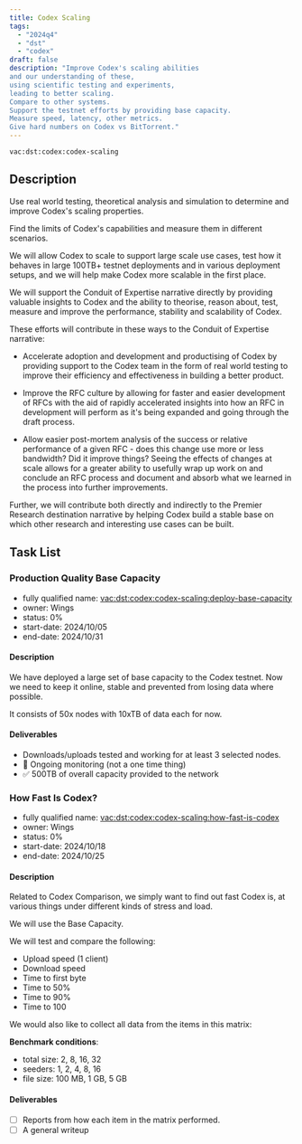 ```yaml
---
title: Codex Scaling
tags:
  - "2024q4"
  - "dst"
  - "codex"
draft: false
description: "Improve Codex's scaling abilities
and our understanding of these,
using scientific testing and experiments,
leading to better scaling.
Compare to other systems.
Support the testnet efforts by providing base capacity.
Measure speed, latency, other metrics.
Give hard numbers on Codex vs BitTorrent."
---
```


`vac:dst:codex:codex-scaling`

## Description
Use real world testing, theoretical analysis and simulation
to determine and improve Codex's scaling properties.

Find the limits of Codex's capabilities and measure them in different scenarios.

We will allow Codex to scale to support large scale use cases,
test how it behaves in large 100TB+ testnet deployments
and in various deployment setups,
and we will help make Codex more scalable in the first place.

We will support the Conduit of Expertise narrative directly
by providing valuable insights to Codex
and the ability to theorise, reason about,
test, measure and improve
the performance, stability and scalability of Codex.

These efforts will contribute in these ways to the Conduit of Expertise narrative:

* Accelerate adoption and development and productising of Codex
  by providing support to the Codex team
  in the form of real world testing
  to improve their efficiency and effectiveness
  in building a better product.

* Improve the RFC culture
  by allowing for faster and easier development of RFCs
  with the aid of rapidly accelerated insights
  into how an RFC in development will perform
  as it's being expanded and going through the draft process.

* Allow easier post-mortem analysis
  of the success or relative performance of a given RFC -
  does this change use more or less bandwidth?
  Did it improve things?
  Seeing the effects of changes at scale
  allows for a greater ability to usefully wrap up work on
  and conclude an RFC process
  and document and absorb what we learned
  in the process into further improvements.

Further, we will contribute both directly and indirectly
to the Premier Research destination narrative
by helping Codex build a stable base
on which other research and interesting use cases can be built.


## Task List

### Production Quality Base Capacity

* fully qualified name: <vac:dst:codex:codex-scaling:deploy-base-capacity>
* owner: Wings
* status: 0%
* start-date: 2024/10/05
* end-date: 2024/10/31

#### Description

We have deployed a large set of base capacity to the Codex testnet. Now we need to keep it online, stable and prevented from losing data where possible.

It consists of 50x nodes with 10xTB of data each for now.

#### Deliverables

<!--
* Helm chart adapted to Vaclab and used to deploy the nodes.
* 50x nodes running and adopted into the testnet.
-->
* Downloads/uploads tested and working for at least 3 selected nodes.
* 🚧 Ongoing monitoring (not a one time thing)
* ✅ 500TB of overall capacity provided to the network

### How Fast Is Codex?

* fully qualified name: <vac:dst:codex:codex-scaling:how-fast-is-codex>
* owner: Wings
* status: 0%
* start-date: 2024/10/18
* end-date: 2024/10/25

#### Description

Related to Codex Comparison, 
we simply want to find out fast Codex is, at various things 
under different kinds of stress and load.

We will use the Base Capacity.

We will test and compare the following:

* Upload speed (1 client)
* Download speed
* Time to first byte
* Time to 50%
* Time to 90%
* Time to 100

We would also like to collect all data from the items in this matrix:

**Benchmark conditions**:
  * total size: 2, 8, 16, 32
  * seeders: 1, 2, 4, 8, 16
  * file size: 
      100
     MB, 
      1
     GB, 
      5
     GB

#### Deliverables

- [ ] Reports from how each item in the matrix performed.
- [ ] A general writeup